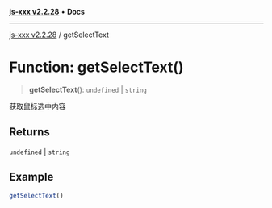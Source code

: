[**js-xxx v2.2.28**](../README.md) • **Docs**

***

[js-xxx v2.2.28](../README.md) / getSelectText

# Function: getSelectText()

> **getSelectText**(): `undefined` \| `string`

获取鼠标选中内容

## Returns

`undefined` \| `string`

## Example

```ts
getSelectText()
```
